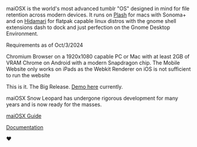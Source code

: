 maiOSX is the world's most advanced tumblr "OS" designed in mind for file retention across modern devices. It runs on [Plash](https://apps.apple.com/us/app/plash/id1494023538?mt=12) for macs with Sonoma+ and on [Hidamari](https://flathub.org/apps/io.github.jeffshee.Hidamari) for flatpak capable linux distros with the gnome shell extensions dash to dock and just perfection on the Gnome Desktop Environment.

Requirements as of Oct/3/2024

Chromium Browser on a 1920x1080 capable PC or Mac with at least 2GB of VRAM
Chrome on Android with a modern Snapdragon chip.
The Mobile Website only works on iPads as the Webkit Renderer on iOS is not sufficient to run the website

This is it. The Big Release. [Demo here](https://macosx.blog/) currently.

maiOSX Snow Leopard has undergone rigorous development for many years and is now ready for the masses.

[maiOSX Guide](https://maiosx.my.canva.site/)

[Documentation](https://maiosx.gitbook.io/1.0)

❤️
